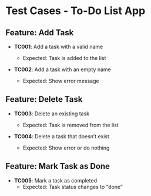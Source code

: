 # Test Cases - To-Do List App

## Feature: Add Task
- **TC001**: Add a task with a valid name
  - Expected: Task is added to the list

- **TC002**: Add a task with an empty name
  - Expected: Show error message

## Feature: Delete Task
- **TC003**: Delete an existing task
  - Expected: Task is removed from the list

- **TC004**: Delete a task that doesn’t exist
  - Expected: Show error or do nothing

## Feature: Mark Task as Done
- **TC005**: Mark a task as completed
  - Expected: Task status changes to “done”
